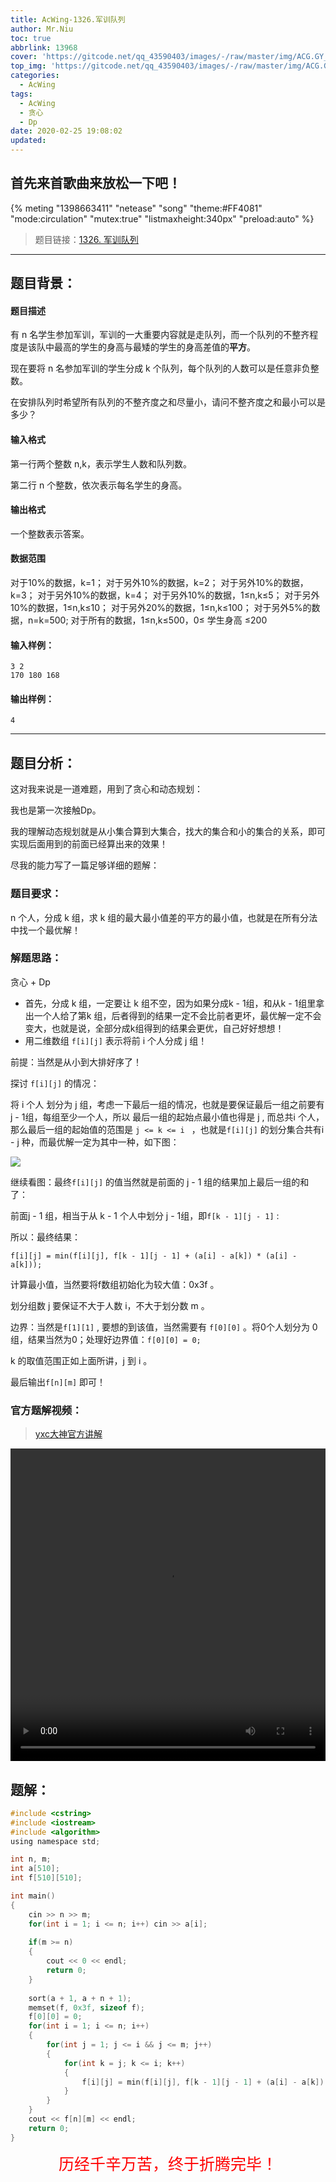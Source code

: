 ```yaml
---
title: AcWing-1326.军训队列
author: Mr.Niu
toc: true
abbrlink: 13968
cover: 'https://gitcode.net/qq_43590403/images/-/raw/master/img/ACG.GY_39.jpg'
top_img: 'https://gitcode.net/qq_43590403/images/-/raw/master/img/ACG.GY_39.jpg'
categories:
  - AcWing
tags:
  - AcWing
  - 贪心
  - Dp
date: 2020-02-25 19:08:02
updated:
---
```




## 首先来首歌曲来放松一下吧！

{% meting "1398663411" "netease" "song" "theme:#FF4081" "mode:circulation" "mutex:true" "listmaxheight:340px" "preload:auto"  %}





> 题目链接：[1326. 军训队列](https://www.acwing.com/problem/content/1328/)



---



## 题目背景：



#### 题目描述



有 n 名学生参加军训，军训的一大重要内容就是走队列，而一个队列的不整齐程度是该队中最高的学生的身高与最矮的学生的身高差值的**平方**。

现在要将 n 名参加军训的学生分成 k 个队列，每个队列的人数可以是任意非负整数。

在安排队列时希望所有队列的不整齐度之和尽量小，请问不整齐度之和最小可以是多少？

#### 输入格式

第一行两个整数 n,k，表示学生人数和队列数。

第二行 n 个整数，依次表示每名学生的身高。

#### 输出格式

一个整数表示答案。

#### 数据范围

对于10%的数据，k=1；
对于另外10%的数据，k=2；
对于另外10%的数据，k=3；
对于另外10%的数据，k=4；
对于另外10%的数据，1≤n,k≤5；
对于另外10%的数据，1≤n,k≤10；
对于另外20%的数据，1≤n,k≤100；
对于另外5%的数据，n=k=500;
对于所有的数据，1≤n,k≤500，0≤ 学生身高 ≤200

#### 输入样例：

```
3 2
170 180 168
```

#### 输出样例：

```
4
```

---



## 题目分析：



这对我来说是一道难题，用到了贪心和动态规划：

我也是第一次接触Dp。

我的理解动态规划就是从小集合算到大集合，找大的集合和小的集合的关系，即可实现后面用到的前面已经算出来的效果！

尽我的能力写了一篇足够详细的题解：

### 题目要求：



n 个人，分成 k 组，求 k 组的最大最小值差的平方的最小值，也就是在所有分法中找一个最优解！

### 解题思路：



贪心 + Dp

- 首先，分成 k 组，一定要让 k 组不空，因为如果分成k - 1组，和从k - 1组里拿出一个人给了第k 组，后者得到的结果一定不会比前者更坏，最优解一定不会变大，也就是说，全部分成k组得到的结果会更优，自己好好想想！
- 用二维数组 `f[i][j]` 表示将前 i 个人分成 j 组！

前提：当然是从小到大排好序了！

探讨 `f[i][j]` 的情况：

将 i 个人 划分为 j 组，考虑一下最后一组的情况，也就是要保证最后一组之前要有j - 1组，每组至少一个人，所以 最后一组的起始点最小值也得是 j ,  而总共i 个人，那么最后一组的起始值的范围是 `j <= k <= i ` ，也就是`f[i][j]` 的划分集合共有i - j 种，而最优解一定为其中一种，如下图：



![](https://gitcode.net/qq_43590403/images/-/raw/master/img/202002251943429381.png)



继续看图：最终`f[i][j]` 的值当然就是前面的 j - 1 组的结果加上最后一组的和了：

前面j - 1 组，相当于从 k - 1 个人中划分 j - 1组，即`f[k - 1][j - 1]` :

所以：最终结果：

`f[i][j] = min(f[i][j], f[k - 1][j - 1] + (a[i] - a[k]) * (a[i] - a[k]));`

计算最小值，当然要将f数组初始化为较大值：0x3f 。

划分组数 j 要保证不大于人数 i，不大于划分数 m 。

边界：当然是`f[1][1]` , 要想的到该值，当然需要有 `f[0][0]` 。将0个人划分为 0 组，结果当然为0；处理好边界值：`f[0][0] = 0;`

k 的取值范围正如上面所讲，j 到 i 。

最后输出`f[n][m]` 即可！



### 官方题解视频：



> [yxc大神官方讲解](https://www.acwing.com/video/789/)



<video tabindex="-1" preload="auto" data-vscid="33jenpxv5" data-video="0" width="100%" height="500px" controls="controls">
        <source src="https://acwing-live.oss-cn-beijing.aliyuncs.com/live-record/%E6%B4%BB%E5%8A%A8/%E6%9D%82%E9%A2%98%E9%80%89%E8%AE%B2/2016%E5%B9%B4%E6%B8%85%E5%8D%8E%E5%A4%A7%E5%AD%A6%E8%AE%A1%E7%AE%97%E6%9C%BA%E6%8E%A8%E7%A0%94/AcWing_1326_%E5%86%9B%E8%AE%AD%E9%98%9F%E5%88%97.mp4" type="video/mp4">
 </video>



## 题解：





```c
#include <cstring>
#include <iostream>
#include <algorithm>
using namespace std;

int n, m;
int a[510];
int f[510][510];

int main()
{
	cin >> n >> m;
	for(int i = 1; i <= n; i++) cin >> a[i];
	
	if(m >= n) 
	{
		cout << 0 << endl;
		return 0;
	}
	
	sort(a + 1, a + n + 1);
	memset(f, 0x3f, sizeof f);
	f[0][0] = 0;
	for(int i = 1; i <= n; i++)
	{
		for(int j = 1; j <= i && j <= m; j++)
		{
			for(int k = j; k <= i; k++)
			{
				f[i][j] = min(f[i][j], f[k - 1][j - 1] + (a[i] - a[k]) * (a[i] - a[k]));
			}
		}
	}
	cout << f[n][m] << endl;
	return 0;
}
```



<center style="color:red; font-size:25px">历经千辛万苦，终于折腾完毕！</center>
